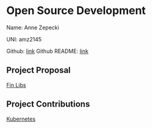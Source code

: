 # Open Source Development

Name: Anne Zepecki

UNI: amz2145

Github: [link](https://github.com/azepecki)
Github README: [link](https://github.com/azepecki/azepecki/blob/main/README.md)

## Project Proposal
[Fin Libs](../projects/python/fin-libs.md)

## Project Contributions
[Kubernetes](../projects/golang/kubernetes.md)
